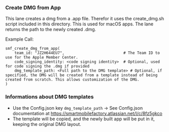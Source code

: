### Create DMG from App

This lane creates a dmg from a .app file. Therefor it uses the create_dmg.sh script included in this directory. 
This is used for macOS apps. The lane returns the path to the newly created .dmg.

Example Call:

```
smf_create_dmg_from_app(
    team_id: "JZ2H644EU7",                          # The Team ID to use for the Apple Member Center.
    code_signing_identity: <code signing identity>  # Optional, used for code signing the .dmg if provided
    dmg_template_path: <Full path to the DMG template> # Optional, if specified, the DMG will be created from a template instead of being created from scratch. This allows customization of the DMG.
)
```

### Informations about DMG templates

- Use the Config.json key `dmg_template_path` -> See Config.json documentation at https://smartmobilefactory.atlassian.net/l/c/8fz5gkco
- The template will be copied, and the newly built app will be put in it, keeping the original DMG layout.